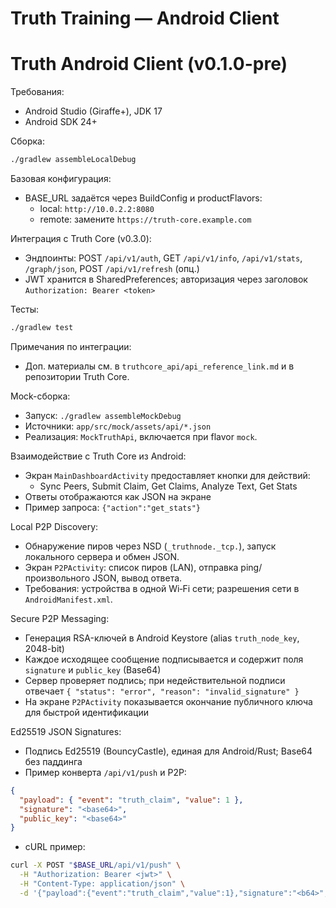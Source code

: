 # Truth Training — Android Client
Truth Android Client (v0.1.0-pre)
=================================

Требования:
- Android Studio (Giraffe+), JDK 17
- Android SDK 24+

Сборка:
```bash
./gradlew assembleLocalDebug
```

Базовая конфигурация:
- BASE_URL задаётся через BuildConfig и productFlavors:
  - local: `http://10.0.2.2:8080`
  - remote: замените `https://truth-core.example.com`

Интеграция с Truth Core (v0.3.0):
- Эндпоинты: POST `/api/v1/auth`, GET `/api/v1/info`, `/api/v1/stats`, `/graph/json`, POST `/api/v1/refresh` (опц.)
- JWT хранится в SharedPreferences; авторизация через заголовок `Authorization: Bearer <token>`

Тесты:
```bash
./gradlew test
```

Примечания по интеграции:
- Доп. материалы см. в `truthcore_api/api_reference_link.md` и в репозитории Truth Core.

Mock-сборка:
- Запуск: `./gradlew assembleMockDebug`
- Источники: `app/src/mock/assets/api/*.json`
- Реализация: `MockTruthApi`, включается при flavor `mock`.

Взаимодействие с Truth Core из Android:
- Экран `MainDashboardActivity` предоставляет кнопки для действий:
  - Sync Peers, Submit Claim, Get Claims, Analyze Text, Get Stats
- Ответы отображаются как JSON на экране
- Пример запроса: `{"action":"get_stats"}`

Local P2P Discovery:
- Обнаружение пиров через NSD (`_truthnode._tcp.`), запуск локального сервера и обмен JSON.
- Экран `P2PActivity`: список пиров (LAN), отправка ping/произвольного JSON, вывод ответа.
- Требования: устройства в одной Wi‑Fi сети; разрешения сети в `AndroidManifest.xml`.

Secure P2P Messaging:
- Генерация RSA-ключей в Android Keystore (alias `truth_node_key`, 2048-bit)
- Каждое исходящее сообщение подписывается и содержит поля `signature` и `public_key` (Base64)
- Сервер проверяет подпись; при недействительной подписи отвечает `{ "status": "error", "reason": "invalid_signature" }`
- На экране `P2PActivity` показывается окончание публичного ключа для быстрой идентификации

Ed25519 JSON Signatures:
- Подпись Ed25519 (BouncyCastle), единая для Android/Rust; Base64 без паддинга
- Пример конверта `/api/v1/push` и P2P:
```json
{
  "payload": { "event": "truth_claim", "value": 1 },
  "signature": "<base64>",
  "public_key": "<base64>"
}
```
- cURL пример:
```bash
curl -X POST "$BASE_URL/api/v1/push" \
  -H "Authorization: Bearer <jwt>" \
  -H "Content-Type: application/json" \
  -d '{"payload":{"event":"truth_claim","value":1},"signature":"<b64>","public_key":"<b64>"}'
```
